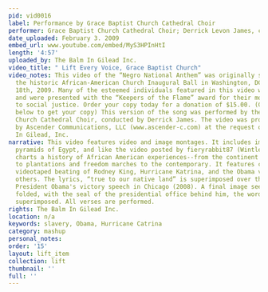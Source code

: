 ```yaml
---
pid: vid0016
label: Performance by Grace Baptist Church Cathedral Choir
performer: Grace Baptist Church Cathedral Choir; Derrick Levon James, conductor
date_uploaded: February 3. 2009
embed_url: www.youtube.com/embed/MyS3HPInHtI
length: '4:57'
uploaded_by: The Balm In Gilead Inc.
video_title: " Lift Every Voice, Grace Baptist Church"
video_notes: This video of the “Negro National Anthem” was originally screened at
  the historic African-American Church Inaugural Ball in Washington, DC on January
  18th, 2009. Many of the esteemed individuals featured in this video were in attendance
  and were presented with the “Keepers of the Flame” award for their monumental contributions
  to social justice. Order your copy today for a donation of $15.00. (Click the link
  below to get your copy) This version of the song was performed by the Grace Baptist
  Church Cathedral Choir, conducted by Derrick James. The video was produced and donated
  by Ascender Communications, LLC (www.ascender-c.com) at the request of The Balm
  In Gilead, Inc.
narrative: This video features video and image montages. It includes images of the
  pyramids of Egypt, and like the video posted by fieryrabbit87 (Wintley Phipps performance)
  charts a history of African American experiences--from the continent to slave ships
  to plantations and freedom marches to the contemporary. It features clips from the
  videotaped beating of Rodney King, Hurricane Katrina, and the Obama victory, among
  others. The lyrics, “true to our native land” is superimposed over the video of
  President Obama's victory speech in Chicago (2008). A final image sees Obama, arms
  folded, with the seal of the presidential office behind him, the words “MR PRESIDENT”
  superimposed. All verses are performed.
rights: The Balm In Gilead Inc.
location: n/a
keywords: slavery, Obama, Hurricane Catrina
category: mashup
personal_notes: 
order: '15'
layout: lift_item
collection: lift
thumbnail: ''
full: ''
---
```

